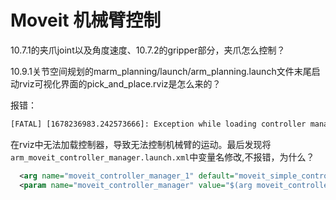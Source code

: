 # Moveit  机械臂控制



10.7.1的夹爪joint以及角度速度、10.7.2的gripper部分，夹爪怎么控制？

10.9.1关节空间规划的marm_planning/launch/arm_planning.launch文件末尾启动rviz可视化界面的pick_and_place.rviz是怎么来的？



报错：

```xml
[FATAL] [1678236983.242573666]: Exception while loading controller manager 'z1_description': According to the loaded plugin descriptions the class z1_description with base class type moveit_controller_manager::MoveItControllerManager does not exist. Declared types are  moveit_controller_manager_example/MoveItExampleControllerManager moveit_fake_controller_manager/MoveItFakeControllerManager moveit_ros_control_interface::MoveItControllerManager moveit_ros_control_interface::MoveItMultiControllerManager moveit_simple_controller_manager/MoveItSimpleControllerManager pr2_moveit_controller_manager/Pr2MoveItControllerManager
```



在rviz中无法加载控制器，导致无法控制机械臂的运动。最后发现将`arm_moveit_controller_manager.launch.xml`中变量名修改,不报错，为什么？

```xml
  <arg name="moveit_controller_manager_1" default="moveit_simple_controller_manager/MoveItSimpleControllerManager" />
  <param name="moveit_controller_manager" value="$(arg moveit_controller_manager_1)"/>
```

